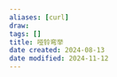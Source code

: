 ```yaml
---
aliases: [curl]
draw: 
tags: []
title: 哑铃弯举
date created: 2024-08-13
date modified: 2024-11-12
---
```

